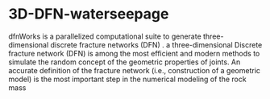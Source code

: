 # 3D-DFN-waterseepage
 dfnWorks is a parallelized computational suite to generate three-dimensional discrete fracture networks (DFN) . a three-dimensional Discrete fracture network (DFN) is among the most efficient and modern methods to simulate the random concept of the geometric properties of joints. An accurate definition of the fracture network (i.e., construction of a geometric model) is the most important step in the numerical modeling of the rock mass
